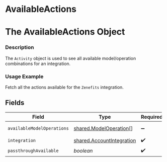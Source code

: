 # AvailableActions

# The AvailableActions Object
### Description
The `Activity` object is used to see all available model/operation combinations for an integration.

### Usage Example
Fetch all the actions available for the `Zenefits` integration.


## Fields

| Field                                                                         | Type                                                                          | Required                                                                      | Description                                                                   | Example                                                                       |
| ----------------------------------------------------------------------------- | ----------------------------------------------------------------------------- | ----------------------------------------------------------------------------- | ----------------------------------------------------------------------------- | ----------------------------------------------------------------------------- |
| `availableModelOperations`                                                    | [shared.ModelOperation](../../../sdk/models/shared/modeloperation.md)[]       | :heavy_minus_sign:                                                            | N/A                                                                           | [object Object]                                                               |
| `integration`                                                                 | [shared.AccountIntegration](../../../sdk/models/shared/accountintegration.md) | :heavy_check_mark:                                                            | N/A                                                                           |                                                                               |
| `passthroughAvailable`                                                        | *boolean*                                                                     | :heavy_check_mark:                                                            | N/A                                                                           | true                                                                          |